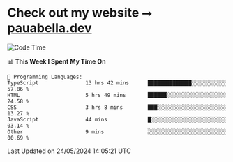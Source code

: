 # Check out my website ⭢ [pauabella.dev](https://pauabella.dev)

<!--START_SECTION:waka-->
![Code Time](http://img.shields.io/badge/Code%20Time-3%2C372%20hrs%2014%20mins-blue)

📊 **This Week I Spent My Time On** 

```text
💬 Programming Languages: 
TypeScript               13 hrs 42 mins      ██████████████░░░░░░░░░░░   57.86 % 
HTML                     5 hrs 49 mins       ██████░░░░░░░░░░░░░░░░░░░   24.58 % 
CSS                      3 hrs 8 mins        ███░░░░░░░░░░░░░░░░░░░░░░   13.27 % 
JavaScript               44 mins             █░░░░░░░░░░░░░░░░░░░░░░░░   03.14 % 
Other                    9 mins              ░░░░░░░░░░░░░░░░░░░░░░░░░   00.69 % 
```


 Last Updated on 24/05/2024 14:05:21 UTC
<!--END_SECTION:waka-->
